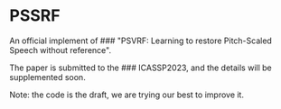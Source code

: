 # PSSRF
An official implement of ### "PSVRF: Learning to restore Pitch-Scaled Speech without reference".

The paper is submitted to the ### ICASSP2023, and the details will be supplemented soon.

Note: the code is the draft, we are trying our best to improve it.
